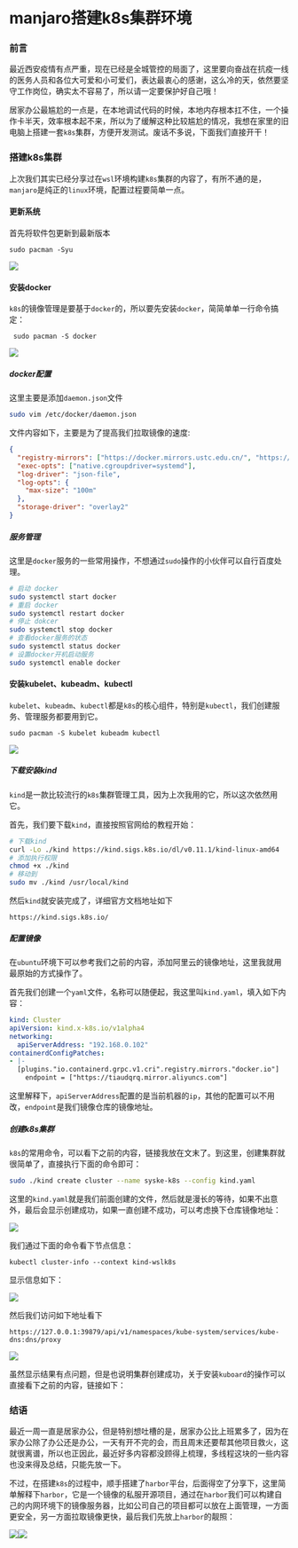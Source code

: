 # manjaro搭建k8s集群环境

### 前言

最近西安疫情有点严重，现在已经是全城管控的局面了，这里要向奋战在抗疫一线的医务人员和各位大可爱和小可爱们，表达最衷心的感谢，这么冷的天，依然要坚守工作岗位，确实太不容易了，所以请一定要保护好自己哦！

居家办公最尴尬的一点是，在本地调试代码的时候，本地内存根本扛不住，一个操作卡半天，效率根本起不来，所以为了缓解这种比较尴尬的情况，我想在家里的旧电脑上搭建一套`k8s`集群，方便开发测试。废话不多说，下面我们直接开干！



### 搭建k8s集群

上次我们其实已经分享过在`wsl`环境构建`k8s`集群的内容了，有所不通的是，`manjaro`是纯正的`linux`环境，配置过程要简单一点。

#### 更新系统

首先将软件包更新到最新版本

```
sudo pacman -Syu 
```



![](
https://syske-pic-bed.oss-cn-hangzhou.aliyuncs.com/imgs/manjaro/image-20211225143139622.png)

#### 安装docker

`k8s`的镜像管理是要基于`docker`的，所以要先安装`docker`，简简单单一行命令搞定：

```
 sudo pacman -S docker
```

![](
https://syske-pic-bed.oss-cn-hangzhou.aliyuncs.com/imgs/manjaro/20211225165714.png)

##### docker配置

这里主要是添加`daemon.json`文件

```sh
sudo vim /etc/docker/daemon.json
```

文件内容如下，主要是为了提高我们拉取镜像的速度:

```json
{
  "registry-mirrors": ["https://docker.mirrors.ustc.edu.cn/", "https://hub-mirror.c.163.com/", "https://reg-mirror.qiniu.com"],
  "exec-opts": ["native.cgroupdriver=systemd"],
  "log-driver": "json-file",
  "log-opts": {
    "max-size": "100m"
  },
  "storage-driver": "overlay2"
}
```



##### 服务管理

这里是`docker`服务的一些常用操作，不想通过`sudo`操作的小伙伴可以自行百度处理。

```sh
# 启动 docker
sudo systemctl start docker 
# 重启 docker
sudo systemctl restart docker 
# 停止 dokcer
sudo systemctl stop docker 
# 查看docker服务的状态
sudo systemctl status docker
# 设置docker开机启动服务
sudo systemctl enable docker
```



#### 安装kubelet、kubeadm、kubectl

`kubelet`、`kubeadm`、`kubectl`都是`k8s`的核心组件，特别是`kubectl`，我们创建服务、管理服务都要用到它。

```
sudo pacman -S kubelet kubeadm kubectl
```

![](
https://syske-pic-bed.oss-cn-hangzhou.aliyuncs.com/imgs/manjaro/20211225165803.png)

##### 下载安装kind

`kind`是一款比较流行的`k8s`集群管理工具，因为上次我用的它，所以这次依然用它。

首先，我们要下载`kind`，直接按照官网给的教程开始：

```sh
# 下载kind
curl -Lo ./kind https://kind.sigs.k8s.io/dl/v0.11.1/kind-linux-amd64
# 添加执行权限
chmod +x ./kind
# 移动到
sudo mv ./kind /usr/local/kind
```

然后`kind`就安装完成了，详细官方文档地址如下

```
https://kind.sigs.k8s.io/
```

##### 配置镜像

在`ubuntu`环境下可以参考我们之前的内容，添加阿里云的镜像地址，这里我就用最原始的方式操作了。

首先我们创建一个`yaml`文件，名称可以随便起，我这里叫`kind.yaml`，填入如下内容：

```yaml
kind: Cluster
apiVersion: kind.x-k8s.io/v1alpha4
networking:
  apiServerAddress: "192.168.0.102"
containerdConfigPatches:
- |-
  [plugins."io.containerd.grpc.v1.cri".registry.mirrors."docker.io"]
    endpoint = ["https://tiaudqrq.mirror.aliyuncs.com"]
```

这里解释下，`apiServerAddress`配置的是当前机器的`ip`，其他的配置可以不用改，`endpoint`是我们镜像仓库的镜像地址。



##### 创建k8s集群

`k8s`的常用命令，可以看下之前的内容，链接我放在文末了。到这里，创建集群就很简单了，直接执行下面的命令即可：

```sh
sudo ./kind create cluster --name syske-k8s --config kind.yaml
```

这里的`kind.yaml`就是我们前面创建的文件，然后就是漫长的等待，如果不出意外，最后会显示创建成功，如果一直创建不成功，可以考虑换下仓库镜像地址：

![](
https://syske-pic-bed.oss-cn-hangzhou.aliyuncs.com/imgs/manjaro/20211225165503.png)

我们通过下面的命令看下节点信息：

```
kubectl cluster-info --context kind-wslk8s
```

显示信息如下：

![](
https://syske-pic-bed.oss-cn-hangzhou.aliyuncs.com/imgs/images/20211226224511.png)

然后我们访问如下地址看下

```
https://127.0.0.1:39879/api/v1/namespaces/kube-system/services/kube-dns:dns/proxy
```

![](
https://syske-pic-bed.oss-cn-hangzhou.aliyuncs.com/imgs/images/20211226224621.png)

虽然显示结果有点问题，但是也说明集群创建成功，关于安装`kuboard`的操作可以直接看下之前的内容，链接如下：







### 结语

最近一周一直是居家办公，但是特别想吐槽的是，居家办公比上班累多了，因为在家办公除了办公还是办公，一天有开不完的会，而且周末还要帮其他项目救火，这就很离谱，所以也正因此，最近好多内容都没顾得上梳理，多线程这块的一些内容也没来得及总结，只能先放一下。

不过，在搭建`k8s`的过程中，顺手搭建了`harbor`平台，后面得空了分享下，这里简单解释下`harbor`，它是一个镜像的私服开源项目，通过在`harbor`我们可以构建自己的内网环境下的镜像服务器，比如公司自己的项目都可以放在上面管理，一方面更安全，另一方面拉取镜像更快，最后我们先放上`harbor`的靓照：

![](
https://syske-pic-bed.oss-cn-hangzhou.aliyuncs.com/imgs/images/20211226230559.png)![](
https://syske-pic-bed.oss-cn-hangzhou.aliyuncs.com/imgs/images/20211226230636.png)